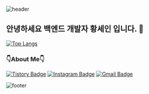 ![header](https://capsule-render.vercel.app/api?type=waving&color=timeAuto&height=200&section=header&text=Sein's%20Github&fontSize=50)

## 안녕하세요 백엔드 개발자 황세인 입니다. 👋

[![Top Langs](https://github-readme-stats.vercel.app/api/top-langs/?username=5ein&layout=compact)](https://github.com/5ein/github-readme-stats)

### 👇About Me👇
[![Tistory Badge](https://img.shields.io/badge/-Tistory-black?style=flat-square&logo=Tistory&logoColor=white&link=https://5ein.tistory.com/)](https://5ein.tistory.com/) 
[![Instagram Badge](https://img.shields.io/badge/-Instagram-dd2a7b?style=flat-square&logo=instagram&logoColor=white&link=https://www.instagram.com/5ein_i/)](https://www.instagram.com/5ein_i/)
[![Gmail Badge](https://img.shields.io/badge/Gmail-d14836?style=flat-square&logo=Gmail&logoColor=white&link=mailto:hwangsein0525@gmail.com)](mailto:hwangsein0525@gmail.com)

<!-- ### 🛠️Teck Stack🛠️ -->

![footer](https://capsule-render.vercel.app/api?type=waving&color=timeAuto&height=100&section=footer)
